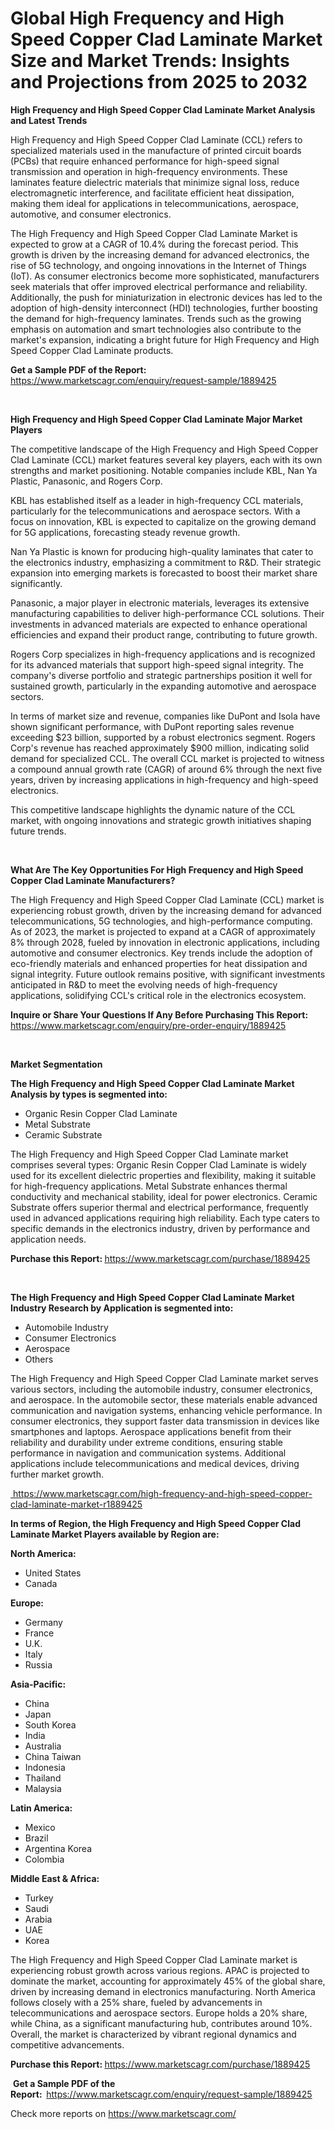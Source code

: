 <p><h1>Global High Frequency and High Speed Copper Clad Laminate Market Size and Market Trends: Insights and Projections from 2025 to 2032</h1></p><p><strong>High Frequency and High Speed Copper Clad Laminate Market Analysis and Latest Trends</strong></p>
<p><p>High Frequency and High Speed Copper Clad Laminate (CCL) refers to specialized materials used in the manufacture of printed circuit boards (PCBs) that require enhanced performance for high-speed signal transmission and operation in high-frequency environments. These laminates feature dielectric materials that minimize signal loss, reduce electromagnetic interference, and facilitate efficient heat dissipation, making them ideal for applications in telecommunications, aerospace, automotive, and consumer electronics.</p><p>The High Frequency and High Speed Copper Clad Laminate Market is expected to grow at a CAGR of 10.4% during the forecast period. This growth is driven by the increasing demand for advanced electronics, the rise of 5G technology, and ongoing innovations in the Internet of Things (IoT). As consumer electronics become more sophisticated, manufacturers seek materials that offer improved electrical performance and reliability. Additionally, the push for miniaturization in electronic devices has led to the adoption of high-density interconnect (HDI) technologies, further boosting the demand for high-frequency laminates. Trends such as the growing emphasis on automation and smart technologies also contribute to the market's expansion, indicating a bright future for High Frequency and High Speed Copper Clad Laminate products.</p></p>
<p><strong>Get a Sample PDF of the Report:&nbsp;</strong> <a href="https://www.marketscagr.com/enquiry/request-sample/1889425?utm_campaign=3351&utm_medium=2&utm_source=Github&utm_content=ia&utm_term=28032025&utm_id=high-frequency-and-high-speed-copper-clad-laminate">https://www.marketscagr.com/enquiry/request-sample/1889425</a></p>
<p>&nbsp;</p>
<p><strong>High Frequency and High Speed Copper Clad Laminate Major Market Players</strong></p>
<p><p>The competitive landscape of the High Frequency and High Speed Copper Clad Laminate (CCL) market features several key players, each with its own strengths and market positioning. Notable companies include KBL, Nan Ya Plastic, Panasonic, and Rogers Corp.</p><p>KBL has established itself as a leader in high-frequency CCL materials, particularly for the telecommunications and aerospace sectors. With a focus on innovation, KBL is expected to capitalize on the growing demand for 5G applications, forecasting steady revenue growth.</p><p>Nan Ya Plastic is known for producing high-quality laminates that cater to the electronics industry, emphasizing a commitment to R&D. Their strategic expansion into emerging markets is forecasted to boost their market share significantly.</p><p>Panasonic, a major player in electronic materials, leverages its extensive manufacturing capabilities to deliver high-performance CCL solutions. Their investments in advanced materials are expected to enhance operational efficiencies and expand their product range, contributing to future growth.</p><p>Rogers Corp specializes in high-frequency applications and is recognized for its advanced materials that support high-speed signal integrity. The company's diverse portfolio and strategic partnerships position it well for sustained growth, particularly in the expanding automotive and aerospace sectors.</p><p>In terms of market size and revenue, companies like DuPont and Isola have shown significant performance, with DuPont reporting sales revenue exceeding $23 billion, supported by a robust electronics segment. Rogers Corp's revenue has reached approximately $900 million, indicating solid demand for specialized CCL. The overall CCL market is projected to witness a compound annual growth rate (CAGR) of around 6% through the next five years, driven by increasing applications in high-frequency and high-speed electronics. </p><p>This competitive landscape highlights the dynamic nature of the CCL market, with ongoing innovations and strategic growth initiatives shaping future trends.</p></p>
<p>&nbsp;</p>
<p><strong>What Are The Key Opportunities For High Frequency and High Speed Copper Clad Laminate Manufacturers?</strong></p>
<p><p>The High Frequency and High Speed Copper Clad Laminate (CCL) market is experiencing robust growth, driven by the increasing demand for advanced telecommunications, 5G technologies, and high-performance computing. As of 2023, the market is projected to expand at a CAGR of approximately 8% through 2028, fueled by innovation in electronic applications, including automotive and consumer electronics. Key trends include the adoption of eco-friendly materials and enhanced properties for heat dissipation and signal integrity. Future outlook remains positive, with significant investments anticipated in R&D to meet the evolving needs of high-frequency applications, solidifying CCL's critical role in the electronics ecosystem.</p></p>
<p><strong>Inquire or Share Your Questions If Any Before Purchasing This Report:</strong> <a href="https://www.marketscagr.com/enquiry/pre-order-enquiry/1889425?utm_campaign=3351&utm_medium=2&utm_source=Github&utm_content=ia&utm_term=28032025&utm_id=high-frequency-and-high-speed-copper-clad-laminate">https://www.marketscagr.com/enquiry/pre-order-enquiry/1889425</a></p>
<p>&nbsp;</p>
<p><strong>Market Segmentation</strong></p>
<p><strong>The High Frequency and High Speed Copper Clad Laminate Market Analysis by types is segmented into:</strong></p>
<p><ul><li>Organic Resin Copper Clad Laminate</li><li>Metal Substrate</li><li>Ceramic Substrate</li></ul></p>
<p><p>The High Frequency and High Speed Copper Clad Laminate market comprises several types: Organic Resin Copper Clad Laminate is widely used for its excellent dielectric properties and flexibility, making it suitable for high-frequency applications. Metal Substrate enhances thermal conductivity and mechanical stability, ideal for power electronics. Ceramic Substrate offers superior thermal and electrical performance, frequently used in advanced applications requiring high reliability. Each type caters to specific demands in the electronics industry, driven by performance and application needs.</p></p>
<p><strong>Purchase this Report:&nbsp;</strong><a href="https://www.marketscagr.com/purchase/1889425?utm_campaign=3351&utm_medium=2&utm_source=Github&utm_content=ia&utm_term=28032025&utm_id=high-frequency-and-high-speed-copper-clad-laminate">https://www.marketscagr.com/purchase/1889425</a></p>
<p>&nbsp;</p>
<p><strong>The High Frequency and High Speed Copper Clad Laminate Market Industry Research by Application is segmented into:</strong></p>
<p><ul><li>Automobile Industry</li><li>Consumer Electronics</li><li>Aerospace</li><li>Others</li></ul></p>
<p><p>The High Frequency and High Speed Copper Clad Laminate market serves various sectors, including the automobile industry, consumer electronics, and aerospace. In the automobile sector, these materials enable advanced communication and navigation systems, enhancing vehicle performance. In consumer electronics, they support faster data transmission in devices like smartphones and laptops. Aerospace applications benefit from their reliability and durability under extreme conditions, ensuring stable performance in navigation and communication systems. Additional applications include telecommunications and medical devices, driving further market growth.</p></p>
<p><a href="https://www.marketscagr.com/high-frequency-and-high-speed-copper-clad-laminate-market-r1889425?utm_campaign=3351&utm_medium=2&utm_source=Github&utm_content=ia&utm_term=28032025&utm_id=high-frequency-and-high-speed-copper-clad-laminate">&nbsp;https://www.marketscagr.com/high-frequency-and-high-speed-copper-clad-laminate-market-r1889425</a></p>
<p><strong>In terms of Region, the High Frequency and High Speed Copper Clad Laminate Market Players available by Region are:</strong></p>
<p>
    <p> <strong> North America: </strong>
        <ul>
            <li>United States</li>
            <li>Canada</li>
        </ul>
        </p> 
    <p> <strong> Europe: </strong>
        <ul>
            <li>Germany</li>
            <li>France</li>
            <li>U.K.</li>
            <li>Italy</li>
            <li>Russia</li>
        </ul>
        </p> 
    <p> <strong> Asia-Pacific: </strong>
        <ul>
            <li>China</li>
            <li>Japan</li>
            <li>South Korea</li>
            <li>India</li>
            <li>Australia</li>
            <li>China Taiwan</li>
            <li>Indonesia</li>
            <li>Thailand</li>
            <li>Malaysia</li>
        </ul>
        </p> 
    <p> <strong> Latin America: </strong>
        <ul>
            <li>Mexico</li>
            <li>Brazil</li>
            <li>Argentina Korea</li>
            <li>Colombia</li>
        </ul>
        </p> 
    <p> <strong> Middle East & Africa: </strong>
        <ul>
            <li>Turkey</li>
            <li>Saudi</li>
            <li>Arabia</li>
            <li>UAE</li>
            <li>Korea</li>
        </ul>
    </p>
    </p>
<p><p>The High Frequency and High Speed Copper Clad Laminate market is experiencing robust growth across various regions. APAC is projected to dominate the market, accounting for approximately 45% of the global share, driven by increasing demand in electronics manufacturing. North America follows closely with a 25% share, fueled by advancements in telecommunications and aerospace sectors. Europe holds a 20% share, while China, as a significant manufacturing hub, contributes around 10%. Overall, the market is characterized by vibrant regional dynamics and competitive advancements.</p></p>
<p><strong>Purchase this Report: </strong><a href="https://www.marketscagr.com/purchase/1889425?utm_campaign=3351&utm_medium=2&utm_source=Github&utm_content=ia&utm_term=28032025&utm_id=high-frequency-and-high-speed-copper-clad-laminate">https://www.marketscagr.com/purchase/1889425</a></p>
<p>&nbsp;<strong>Get a Sample PDF of the Report:&nbsp;&nbsp;</strong><a href="https://www.marketscagr.com/enquiry/request-sample/1889425?utm_campaign=3351&utm_medium=2&utm_source=Github&utm_content=ia&utm_term=28032025&utm_id=high-frequency-and-high-speed-copper-clad-laminate">https://www.marketscagr.com/enquiry/request-sample/1889425</a></p>
<p><strong></strong></p>
<p>Check more reports on <a href="https://www.marketscagr.com/?utm_campaign=3351&utm_medium=2&utm_source=Github&utm_content=ia&utm_term=28032025&utm_id=high-frequency-and-high-speed-copper-clad-laminate">https://www.marketscagr.com/</a></p>
